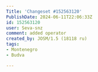 ```yaml
---
Title: 'Changeset #152563120'
PublishDate: 2024-06-11T22:06:33Z
id: 152563120
user: Seva-snz
comment: added operator
created_by: JOSM/1.5 (18118 ru)
tags:
- Montenegro
- Budva

---
```

